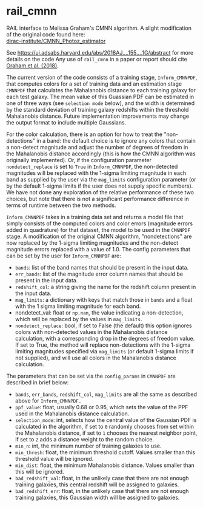 # rail_cmnn
RAIL interface to Melissa Graham's CMNN algorithm.  A slight modification of the original code found here: <br>
[dirac-institute/CMNN_Photoz_estimator](https://github.com/dirac-institute/CMNN_Photoz_Estimator)

See https://ui.adsabs.harvard.edu/abs/2018AJ....155....1G/abstract
for more details on the code
Any use of `rail_cmnn` in a paper or report should cite [Graham et al. (2018)](https://ui.adsabs.harvard.edu/abs/2018AJ....155....1G/abstract).

The current version of the code consists of a training stage, `Inform_CMNNPDF`, that computes colors for a set of training data and an estimation stage `CMNNPDF` that calculates the Mahalanobis distance to each training galaxy for each test galaxy. The mean value of this Guassian PDF can be estimated in one of three ways (see `selection mode` below), and the width is determined by the standard deviation of training galaxy redshifts within the threshold Mahalanobis distance.  Future implementation improvements may change the output format to include multiple Gaussians.

For the color calculation, there is an option for how to treat the "non-detections" in a band: the default choice is to ignore any colors that contain a non-detect magnitude and adjust the number of degrees of freedom in the Mahalanobis distance accordingly (this is how the CMNN algorithm was originally implemented). Or, if the configuration parameter `nondetect_replace` is set to `True` in `Inform_CMNNPDF`, the non-detected magnitudes will be replaced with the 1-sigma limiting magnitude in each band as supplied by the user via the `mag_limits` configuration parameter (or by the default 1-sigma limits if the user does not supply specific numbers). We have not done any exploration of the relative performance of these two choices, but note that there is not a significant performance difference in terms of runtime between the two methods.

`Inform_CMNNPDF` takes in a training data set and returns a model file that simply consists of the computed colors and color errors (magnitude errors added in quadrature) for that dataset, the model to be used in the `CMNNPDF` stage. A modification of the original CMNN algorithm, "nondetections" are now replaced by the 1-sigma limiting magnitudes and the non-detect magnitude errors replaced with a value of 1.0.  The config parameters that can be set by the user for `Inform_CMNNPDF` are:<br>
- `bands`: list of the band names that should be present in the input data.<br>
- `err_bands`: list of the magnitude error column names that should be present in the input data.<br>
- `redshift_col`: a string giving the name for the redshift column present in the input data.<br>
- `mag_limits`: a dictionary with keys that match those in `bands` and a float with the 1 sigma limiting magnitude for each band.<br>
- nondetect_val: float or `np.nan`, the value indicating a non-detection, which will be replaced by the values in `mag_limits`.<br>
- `nondetect_replace`: bool, if set to False (the default) this option ignores colors with non-detected values in the Mahalanobis distance calculation, with a corresponding drop in the degrees of freedom value. If set to True, the method will replace non-detections with the 1-sigma limiting magnitudes specified via `mag_limits` (or default 1-sigma limits if not supplied), and will use all colors in the Mahalanobis distance calculation.


The parameters that can be set via the `config_params` in `CMNNPDF` are described in brief below:<br>
- `bands`, `err_bands`, `redshift_col`, `mag_limits` are all the same as described above for `Inform_CMNNPDF.`<br>
- `ppf_value`: float, usually 0.68 or 0.95, which sets the value of the PPF used in the Mahalanobis distance calculation.<br>
- `selection_mode`: int, selects how the central value of the Gaussian PDF is calculated in the algorithm, if set to `0` randomly chooses from set within the Mahalanobis distance, if set to `1` chooses the nearest neighbor point, if set to `2` adds a distance weight to the random choice.<br>
- `min_n`: int, the minimum number of training galaxies to use.<br>
- `min_thresh`: float, the minimum threshold cutoff.  Values smaller than this threshold value will be ignored.<br>
- `min_dist`: float, the minimum Mahalanobis distance. Values smaller than this will be ignored.<br>
- `bad_redshift_val`: float, in the unlikely case that there are not enough training galaxies, this central redshift will be assigned to galaxies.<br>
- `bad_redshift_err`: float, in the unlikely case that there are not enough training galaxies, this Gaussian width will be assigned to galaxies.<br>
